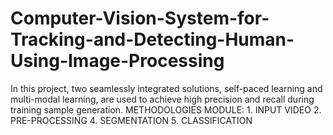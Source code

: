# Computer-Vision-System-for-Tracking-and-Detecting-Human-Using-Image-Processing
In this project, two seamlessly integrated solutions, self-paced learning and multi-modal learning, are used to achieve high precision and recall during training sample generation.  METHODOLOGIES MODULE: 1. INPUT VIDEO 2. PRE-PROCESSING 4. SEGMENTATION 5. CLASSIFICATION
